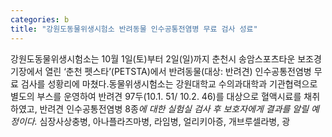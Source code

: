 ```yaml
---
categories: b
title: "강원도동물위생시험소 반려동물 인수공통전염병 무료 검사 성료"
---
```

강원도동물위생시험소는 10월 1일(토)부터 2일(일)까지 춘천시 송암스포츠타운 보조경기장에서 열린 &lsquo;춘천 펫스타&rsquo;(PETSTA)에서 반려동물(대상: 반려견) 인수공통전염병 무료 검사를 성황리에 마쳤다.동물위생시험소는 강원대학교 수의과대학과 기관협력으로 별도의 부스를 운영하여 반려견 97두(10.1. 51/ 10.2. 46)를 대상으로 혈액시료를 채취하였고, 반려견 인수공통전염병 8종*에 대한 실험실 검사 후 보호자에게 결과를 알릴 예정이다.* 심장사상충병, 아나플라즈마병, 라임병, 얼리키아증, 개브루셀라병, 광
